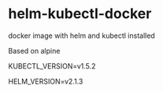 # helm-kubectl-docker
docker image with helm and kubectl installed

Based on alpine

KUBECTL_VERSION=v1.5.2

HELM_VERSION=v2.1.3

